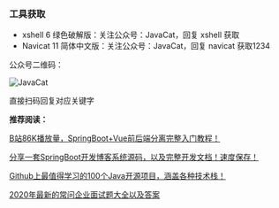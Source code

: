 ### 工具获取

* xshell 6 绿色破解版：关注公众号：JavaCat，回复 xshell 获取
* Navicat 11 简体中文版：关注公众号：JavaCat，回复 navicat 获取1234

公众号二维码：

![JavaCat](//image-1300566513.cos.ap-guangzhou.myqcloud.com/upload/images/20201020/7fa16a1f957f4cfebe7be1f6675f6f36.png "JavaCat")

直接扫码回复对应关键字

**推荐阅读：**

[B站86K播放量，SpringBoot+Vue前后端分离完整入门教程！](https://mp.weixin.qq.com/s/jGEkHTf2X8l-wUenc-PpEw)

[分享一套SpringBoot开发博客系统源码，以及完整开发文档！速度保存！](https://mp.weixin.qq.com/s/jz6e977xP-OyaAKNjNca8w)

[Github上最值得学习的100个Java开源项目，涵盖各种技术栈！](https://mp.weixin.qq.com/s/N-U0TaEUXnBFfBsmt_OESQ)

[2020年最新的常问企业面试题大全以及答案](https://mp.weixin.qq.com/s/lR5LC5GnD2Gs59ecV5R0XA)

